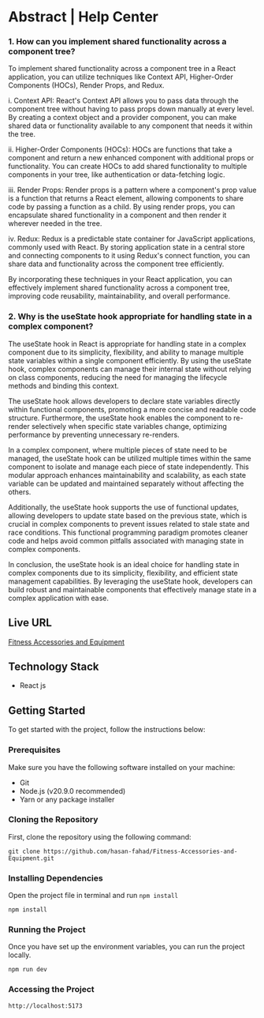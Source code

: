 # Abstract | Help Center

### 1. How can you implement shared functionality across a component tree?

To implement shared functionality across a component tree in a React application, you can utilize techniques like Context API, Higher-Order Components (HOCs), Render Props, and Redux. 

i. Context API: React's Context API allows you to pass data through the component tree without having to pass props down manually at every level. By creating a context object and a provider component, you can make shared data or functionality available to any component that needs it within the tree.

ii. Higher-Order Components (HOCs): HOCs are functions that take a component and return a new enhanced component with additional props or functionality. You can create HOCs to add shared functionality to multiple components in your tree, like authentication or data-fetching logic.

iii. Render Props: Render props is a pattern where a component's prop value is a function that returns a React element, allowing components to share code by passing a function as a child. By using render props, you can encapsulate shared functionality in a component and then render it wherever needed in the tree.

iv. Redux: Redux is a predictable state container for JavaScript applications, commonly used with React. By storing application state in a central store and connecting components to it using Redux's connect function, you can share data and functionality across the component tree efficiently.

By incorporating these techniques in your React application, you can effectively implement shared functionality across a component tree, improving code reusability, maintainability, and overall performance.

### 2. Why is the useState hook appropriate for handling state in a complex component?

The useState hook in React is appropriate for handling state in a complex component due to its simplicity, flexibility, and ability to manage multiple state variables within a single component efficiently. By using the useState hook, complex components can manage their internal state without relying on class components, reducing the need for managing the lifecycle methods and binding this context.

The useState hook allows developers to declare state variables directly within functional components, promoting a more concise and readable code structure. Furthermore, the useState hook enables the component to re-render selectively when specific state variables change, optimizing performance by preventing unnecessary re-renders.

In a complex component, where multiple pieces of state need to be managed, the useState hook can be utilized multiple times within the same component to isolate and manage each piece of state independently. This modular approach enhances maintainability and scalability, as each state variable can be updated and maintained separately without affecting the others.

Additionally, the useState hook supports the use of functional updates, allowing developers to update state based on the previous state, which is crucial in complex components to prevent issues related to stale state and race conditions. This functional programming paradigm promotes cleaner code and helps avoid common pitfalls associated with managing state in complex components.

In conclusion, the useState hook is an ideal choice for handling state in complex components due to its simplicity, flexibility, and efficient state management capabilities. By leveraging the useState hook, developers can build robust and maintainable components that effectively manage state in a complex application with ease.

## Live URL

[Fitness Accessories and Equipment](https://frontend-8i33ibjlo-hasanfahads-projects.vercel.app/)


## Technology Stack

- React js

## Getting Started

To get started with the project, follow the instructions below:

### Prerequisites

Make sure you have the following software installed on your machine:

- Git
- Node.js (v20.9.0 recommended)
- Yarn or any package installer

### Cloning the Repository

First, clone the repository using the following command:

```
git clone https://github.com/hasan-fahad/Fitness-Accessories-and-Equipment.git

```

### Installing Dependencies

Open the project file in terminal and run `npm install`

```
npm install

```


### Running the Project

Once you have set up the environment variables, you can run the project locally.

```
npm run dev

```

### Accessing the Project

```
http://localhost:5173
```
